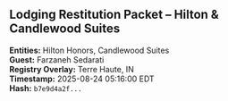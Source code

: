 ## Lodging Restitution Packet – Hilton & Candlewood Suites

**Entities:** Hilton Honors, Candlewood Suites  
**Guest:** Farzaneh Sedarati  
**Registry Overlay:** Terre Haute, IN  
**Timestamp:** 2025-08-24 05:16:00 EDT  
**Hash:** `b7e9d4a2f...`

